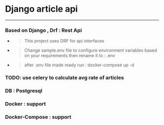 # Django article api 

--------

### Based on Django , Drf : Rest Api

- > This project uses DRF for api interfaces
- > Change sample.env file to configure environment variables based on your requirements   then rename it to : .env 
- > after .env file made ready run : docker-compose up -d

### TODO: use celery to calculate avg rate of articles  
### DB : Postgresql
### Docker : support  
### Docker-Compose  : support  
